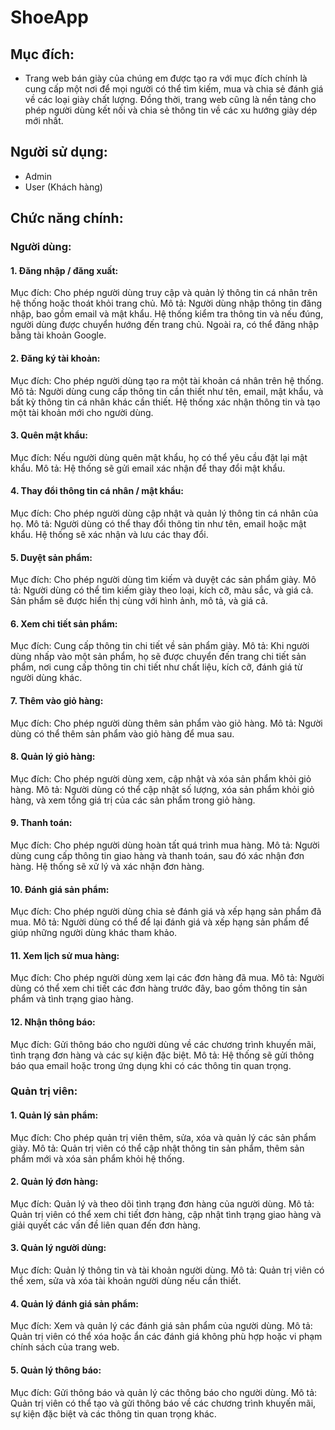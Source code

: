 # ShoeApp
## Mục đích:
- Trang web bán giày của chúng em được tạo ra với mục đích chính là cung cấp một nơi để mọi người có thể tìm kiếm, mua và chia sẻ đánh giá về các loại giày chất lượng. Đồng thời, trang web cũng là nền tảng cho phép người dùng kết nối và chia sẻ thông tin về các xu hướng giày dép mới nhất.
## Người sử dụng:
- Admin
- User (Khách hàng)
## Chức năng chính:
### Người dùng:
#### 1. Đăng nhập / đăng xuất:
Mục đích: Cho phép người dùng truy cập và quản lý thông tin cá nhân trên hệ thống hoặc thoát khỏi trang chủ.
Mô tả: Người dùng nhập thông tin đăng nhập, bao gồm email và mật khẩu. Hệ thống kiểm tra thông tin và nếu đúng, người dùng được chuyển hướng đến trang chủ. Ngoài ra, có thể đăng nhập bằng tài khoản Google.
#### 2. Đăng ký tài khoản:
Mục đích: Cho phép người dùng tạo ra một tài khoản cá nhân trên hệ thống.
Mô tả: Người dùng cung cấp thông tin cần thiết như tên, email, mật khẩu, và bất kỳ thông tin cá nhân khác cần thiết. Hệ thống xác nhận thông tin và tạo một tài khoản mới cho người dùng.
#### 3. Quên mật khẩu:
Mục đích: Nếu người dùng quên mật khẩu, họ có thể yêu cầu đặt lại mật khẩu.
Mô tả: Hệ thống sẽ gửi email xác nhận để thay đổi mật khẩu.
#### 4. Thay đổi thông tin cá nhân / mật khẩu:
Mục đích: Cho phép người dùng cập nhật và quản lý thông tin cá nhân của họ.
Mô tả: Người dùng có thể thay đổi thông tin như tên, email hoặc mật khẩu. Hệ thống sẽ xác nhận và lưu các thay đổi.
#### 5. Duyệt sản phẩm:
Mục đích: Cho phép người dùng tìm kiếm và duyệt các sản phẩm giày.
Mô tả: Người dùng có thể tìm kiếm giày theo loại, kích cỡ, màu sắc, và giá cả. Sản phẩm sẽ được hiển thị cùng với hình ảnh, mô tả, và giá cả.
#### 6. Xem chi tiết sản phẩm:
Mục đích: Cung cấp thông tin chi tiết về sản phẩm giày.
Mô tả: Khi người dùng nhấp vào một sản phẩm, họ sẽ được chuyển đến trang chi tiết sản phẩm, nơi cung cấp thông tin chi tiết như chất liệu, kích cỡ, đánh giá từ người dùng khác.
#### 7. Thêm vào giỏ hàng:
Mục đích: Cho phép người dùng thêm sản phẩm vào giỏ hàng.
Mô tả: Người dùng có thể thêm sản phẩm vào giỏ hàng để mua sau.
#### 8. Quản lý giỏ hàng:
Mục đích: Cho phép người dùng xem, cập nhật và xóa sản phẩm khỏi giỏ hàng.
Mô tả: Người dùng có thể cập nhật số lượng, xóa sản phẩm khỏi giỏ hàng, và xem tổng giá trị của các sản phẩm trong giỏ hàng.
#### 9. Thanh toán:
Mục đích: Cho phép người dùng hoàn tất quá trình mua hàng.
Mô tả: Người dùng cung cấp thông tin giao hàng và thanh toán, sau đó xác nhận đơn hàng. Hệ thống sẽ xử lý và xác nhận đơn hàng.
#### 10. Đánh giá sản phẩm:
Mục đích: Cho phép người dùng chia sẻ đánh giá và xếp hạng sản phẩm đã mua.
Mô tả: Người dùng có thể để lại đánh giá và xếp hạng sản phẩm để giúp những người dùng khác tham khảo.
#### 11. Xem lịch sử mua hàng:
Mục đích: Cho phép người dùng xem lại các đơn hàng đã mua.
Mô tả: Người dùng có thể xem chi tiết các đơn hàng trước đây, bao gồm thông tin sản phẩm và tình trạng giao hàng.
#### 12. Nhận thông báo:
Mục đích: Gửi thông báo cho người dùng về các chương trình khuyến mãi, tình trạng đơn hàng và các sự kiện đặc biệt.
Mô tả: Hệ thống sẽ gửi thông báo qua email hoặc trong ứng dụng khi có các thông tin quan trọng.
### Quản trị viên:
#### 1. Quản lý sản phẩm:
Mục đích: Cho phép quản trị viên thêm, sửa, xóa và quản lý các sản phẩm giày.
Mô tả: Quản trị viên có thể cập nhật thông tin sản phẩm, thêm sản phẩm mới và xóa sản phẩm khỏi hệ thống.
#### 2. Quản lý đơn hàng:
Mục đích: Quản lý và theo dõi tình trạng đơn hàng của người dùng.
Mô tả: Quản trị viên có thể xem chi tiết đơn hàng, cập nhật tình trạng giao hàng và giải quyết các vấn đề liên quan đến đơn hàng.
#### 3. Quản lý người dùng:
Mục đích: Quản lý thông tin và tài khoản người dùng.
Mô tả: Quản trị viên có thể xem, sửa và xóa tài khoản người dùng nếu cần thiết.
#### 4. Quản lý đánh giá sản phẩm:
Mục đích: Xem và quản lý các đánh giá sản phẩm của người dùng.
Mô tả: Quản trị viên có thể xóa hoặc ẩn các đánh giá không phù hợp hoặc vi phạm chính sách của trang web.
#### 5. Quản lý thông báo:
Mục đích: Gửi thông báo và quản lý các thông báo cho người dùng.
Mô tả: Quản trị viên có thể tạo và gửi thông báo về các chương trình khuyến mãi, sự kiện đặc biệt và các thông tin quan trọng khác.
